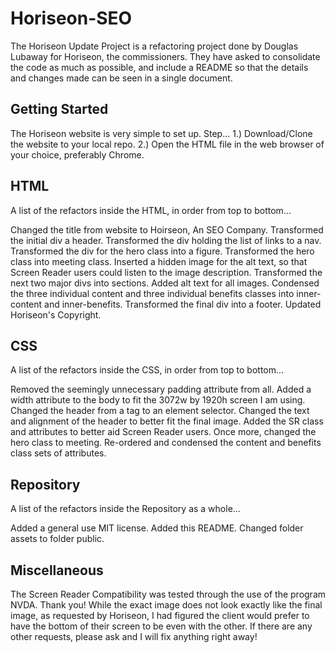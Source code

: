 # Horiseon-SEO
The Horiseon Update Project is a refactoring project done by Douglas Lubaway for Horiseon, the commissioners. They have asked to consolidate the code as much as possible, and include a README so that the details and changes made can be seen in a single document.

## Getting Started
The Horiseon website is very simple to set up.
Step...
1.) Download/Clone the website to your local repo.
2.) Open the HTML file in the web browser of your choice, preferably Chrome.

## HTML
A list of the refactors inside the HTML, in order from top to bottom...

Changed the title from website to Hoirseon, An SEO Company.
Transformed the initial div a header.
Transformed the div holding the list of links to a nav.
Transformed the div for the hero class into a figure.
Transformed the hero class into meeting class.
Inserted a hidden image for the alt text, so that Screen Reader users could listen to the image description.
Transformed the next two major divs into sections.
Added alt text for all images.
Condensed the three individual content and three individual benefits classes into inner-content and inner-benefits.
Transformed the final div into a footer.
Updated Horiseon's Copyright.

## CSS
A list of the refactors inside the CSS, in order from top to bottom...

Removed the seemingly unnecessary padding attribute from all.
Added a width attribute to the body to fit the 3072w by 1920h screen I am using.
Changed the header from a tag to an element selector.
Changed the text and alignment of the header to better fit the final image.
Added the SR class and attributes to better aid Screen Reader users.
Once more, changed the hero class to meeting.
Re-ordered and condensed the content and benefits class sets of attributes.

## Repository
A list of the refactors inside the Repository as a whole...

Added a general use MIT license.
Added this README.
Changed folder assets to folder public.

## Miscellaneous
The Screen Reader Compatibility was tested through the use of the program NVDA. Thank you!
While the exact image does not look exactly like the final image, as requested by Horiseon, I had figured the client would prefer to have the bottom of their screen to be even with the other.
If there are any other requests, please ask and I will fix anything right away!